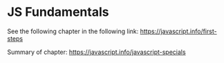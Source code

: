 # JS Fundamentals

See the following chapter in the following link: 
https://javascript.info/first-steps

Summary of chapter:
https://javascript.info/javascript-specials